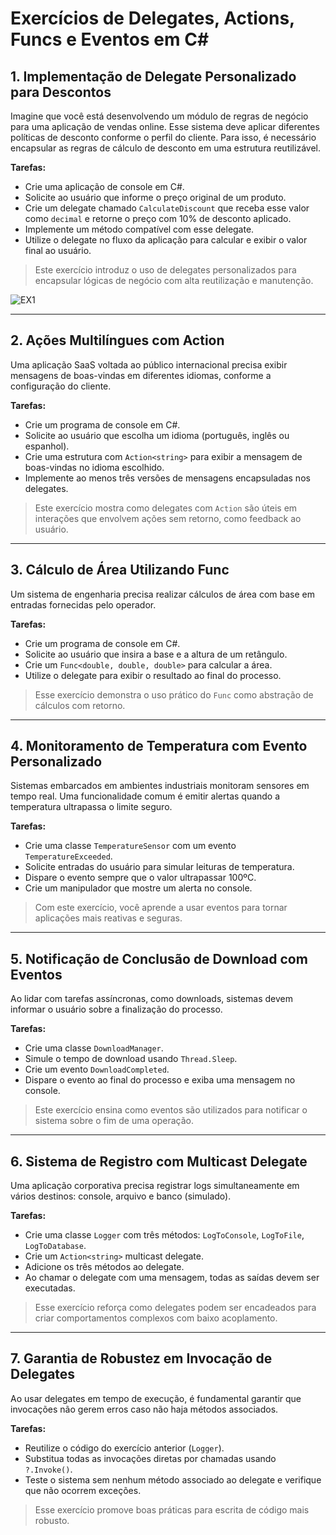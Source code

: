 
# Exercícios de Delegates, Actions, Funcs e Eventos em C#

## 1. Implementação de Delegate Personalizado para Descontos

Imagine que você está desenvolvendo um módulo de regras de negócio para uma aplicação de vendas online. Esse sistema deve aplicar diferentes políticas de desconto conforme o perfil do cliente. Para isso, é necessário encapsular as regras de cálculo de desconto em uma estrutura reutilizável.

**Tarefas:**
- Crie uma aplicação de console em C#.
- Solicite ao usuário que informe o preço original de um produto.
- Crie um delegate chamado `CalculateDiscount` que receba esse valor como `decimal` e retorne o preço com 10% de desconto aplicado.
- Implemente um método compatível com esse delegate.
- Utilize o delegate no fluxo da aplicação para calcular e exibir o valor final ao usuário.

> Este exercício introduz o uso de delegates personalizados para encapsular lógicas de negócio com alta reutilização e manutenção.

![EX1](Comprovacao_prints/ex01.png)

---

## 2. Ações Multilíngues com Action<string>

Uma aplicação SaaS voltada ao público internacional precisa exibir mensagens de boas-vindas em diferentes idiomas, conforme a configuração do cliente.

**Tarefas:**
- Crie um programa de console em C#.
- Solicite ao usuário que escolha um idioma (português, inglês ou espanhol).
- Crie uma estrutura com `Action<string>` para exibir a mensagem de boas-vindas no idioma escolhido.
- Implemente ao menos três versões de mensagens encapsuladas nos delegates.

> Este exercício mostra como delegates com `Action` são úteis em interações que envolvem ações sem retorno, como feedback ao usuário.

---

## 3. Cálculo de Área Utilizando Func

Um sistema de engenharia precisa realizar cálculos de área com base em entradas fornecidas pelo operador.

**Tarefas:**
- Crie um programa de console em C#.
- Solicite ao usuário que insira a base e a altura de um retângulo.
- Crie um `Func<double, double, double>` para calcular a área.
- Utilize o delegate para exibir o resultado ao final do processo.

> Esse exercício demonstra o uso prático do `Func` como abstração de cálculos com retorno.

---

## 4. Monitoramento de Temperatura com Evento Personalizado

Sistemas embarcados em ambientes industriais monitoram sensores em tempo real. Uma funcionalidade comum é emitir alertas quando a temperatura ultrapassa o limite seguro.

**Tarefas:**
- Crie uma classe `TemperatureSensor` com um evento `TemperatureExceeded`.
- Solicite entradas do usuário para simular leituras de temperatura.
- Dispare o evento sempre que o valor ultrapassar 100ºC.
- Crie um manipulador que mostre um alerta no console.

> Com este exercício, você aprende a usar eventos para tornar aplicações mais reativas e seguras.

---

## 5. Notificação de Conclusão de Download com Eventos

Ao lidar com tarefas assíncronas, como downloads, sistemas devem informar o usuário sobre a finalização do processo.

**Tarefas:**
- Crie uma classe `DownloadManager`.
- Simule o tempo de download usando `Thread.Sleep`.
- Crie um evento `DownloadCompleted`.
- Dispare o evento ao final do processo e exiba uma mensagem no console.

> Este exercício ensina como eventos são utilizados para notificar o sistema sobre o fim de uma operação.

---

## 6. Sistema de Registro com Multicast Delegate

Uma aplicação corporativa precisa registrar logs simultaneamente em vários destinos: console, arquivo e banco (simulado).

**Tarefas:**
- Crie uma classe `Logger` com três métodos: `LogToConsole`, `LogToFile`, `LogToDatabase`.
- Crie um `Action<string>` multicast delegate.
- Adicione os três métodos ao delegate.
- Ao chamar o delegate com uma mensagem, todas as saídas devem ser executadas.

> Esse exercício reforça como delegates podem ser encadeados para criar comportamentos complexos com baixo acoplamento.

---

## 7. Garantia de Robustez em Invocação de Delegates

Ao usar delegates em tempo de execução, é fundamental garantir que invocações não gerem erros caso não haja métodos associados.

**Tarefas:**
- Reutilize o código do exercício anterior (`Logger`).
- Substitua todas as invocações diretas por chamadas usando `?.Invoke()`.
- Teste o sistema sem nenhum método associado ao delegate e verifique que não ocorrem exceções.

> Esse exercício promove boas práticas para escrita de código mais robusto.
